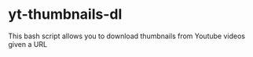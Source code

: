 # yt-thumbnails-dl
This bash script allows you to download thumbnails from Youtube videos given a URL
